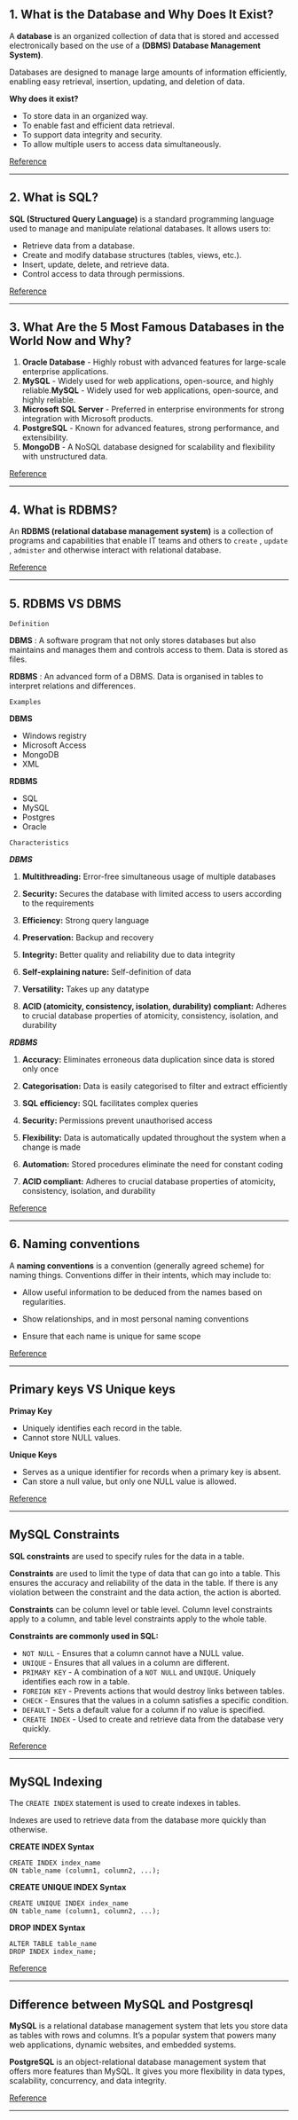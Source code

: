 ## 1. What is the Database and Why Does It Exist?
A **database** is an organized collection of data that is stored and accessed electronically based on the use of a **(DBMS) Database Management System)**.

Databases are designed to manage large amounts of information efficiently, enabling easy retrieval, insertion, updating, and deletion of data.

**Why does it exist?**  
- To store data in an organized way.  
- To enable fast and efficient data retrieval.  
- To support data integrity and security.  
- To allow multiple users to access data simultaneously.

[Reference](https://en.wikipedia.org/wiki/Database)


---

## 2. What is SQL?
**SQL (Structured Query Language)** is a standard programming language used to manage and manipulate relational databases. It allows users to:
- Retrieve data from a database.
- Create and modify database structures (tables, views, etc.).
- Insert, update, delete, and retrieve data.
- Control access to data through permissions.

[Reference](https://www.w3schools.com/sql/sql_intro.asp)

---

## 3. What Are the 5 Most Famous Databases in the World Now and Why?
1. **Oracle Database** - Highly robust with advanced features for large-scale enterprise applications.
2. **MySQL** - Widely used for web applications, open-source, and highly reliable.**MySQL** - Widely used for web applications, open-source, and highly reliable.
3. **Microsoft SQL Server** - Preferred in enterprise environments for strong integration with Microsoft products.
4. **PostgreSQL** - Known for advanced features, strong performance, and extensibility.
5. **MongoDB** - A NoSQL database designed for scalability and flexibility with unstructured data.

[Reference](https://db-engines.com/en/ranking)

---

## 4. What is RDBMS?

An **RDBMS (relational database management system)** is a collection of programs and capabilities that enable IT teams and others to `create` , 
`update` , `admister` and otherwise interact with relational database.

[Reference](https://www.techtarget.com/searchdatamanagement/definition/RDBMS-relational-database-management-system)

---

## 5. RDBMS VS DBMS

`Definition`

**DBMS** :  A software program that not only stores databases but also maintains and manages them and controls access to them. Data is stored as files. 

**RDBMS** : An advanced form of a DBMS. Data is organised in tables to interpret relations and differences. 

`Examples`

**DBMS**  
- Windows registry
- Microsoft Access
- MongoDB
- XML

**RDBMS** 
- SQL
- MySQL
- Postgres
- Oracle

`Characteristics`

***DBMS***

1. **Multithreading:** Error-free simultaneous usage of multiple databases

2. **Security:** Secures the database with limited access to users according to the requirements

3. **Efficiency:** Strong query language

4. **Preservation:** Backup and recovery

5. **Integrity:** Better quality and reliability due to data integrity 

6. **Self-explaining nature:** Self-definition of data

7. **Versatility:** Takes up any datatype

8. **ACID (atomicity, consistency, isolation, durability) compliant:** Adheres to crucial database properties of atomicity, consistency, isolation, and durability

***RDBMS***

1. **Accuracy:** Eliminates erroneous data duplication since data is stored only once

2. **Categorisation:** Data is easily categorised to filter and extract efficiently

3. **SQL efficiency:** SQL facilitates complex queries

4. **Security:** Permissions prevent unauthorised access

5. **Flexibility:** Data is automatically updated throughout the system when a change is made

6. **Automation:** Stored procedures eliminate the need for constant coding

7. **ACID compliant:** Adheres to crucial database properties of atomicity, consistency, isolation, and durability

[Reference](https://www.coursera.org/in/articles/difference-between-dbms-and-rdbms)

---

## 6. Naming conventions

A **naming conventions** is a convention (generally agreed scheme) for naming things. Conventions differ in their intents, which may include to:

- Allow useful information to be deduced from the names based on regularities.

- Show relationships, and in most personal naming conventions

- Ensure that each name is unique for same scope

[Reference](https://en.wikipedia.org/wiki/Naming_convention)

---

## Primary keys VS Unique keys

**Primay Key** 
- Uniquely identifies each record in the table.
- Cannot store NULL values.

**Unique Keys** 
- Serves as a unique identifier for records when a primary key is absent.
- Can store a null value, but only one NULL value is allowed. 

[Reference](https://testbook.com/key-differences/difference-between-primary-key-and-unique-key)

---

## MySQL Constraints
 
**SQL constraints** are used to specify rules for the data in a table.

**Constraints** are used to limit the type of data that can go into a table. This ensures the accuracy and reliability of the data in the table. If there is any violation between the constraint and the data action, the action is aborted.

**Constraints** can be column level or table level. Column level constraints apply to a column, and table level constraints apply to the whole table.

**Constraints are commonly used in SQL:**
- `NOT NULL` - Ensures that a column cannot have a NULL value.
- `UNIQUE` - Ensures that all values in a column are different.
- `PRIMARY KEY` - A combination of a `NOT NULL` and `UNIQUE`. Uniquely identifies each row in a table.
- `FOREIGN KEY` - Prevents actions that would destroy links between tables.
- `CHECK` - Ensures that the values in a column satisfies a specific condition.
- `DEFAULT` - Sets a default value for a column if no value is specified.
- `CREATE INDEX` - Used to create and retrieve data from the database very quickly.

[Reference](https://www.w3schools.com/mysql/mysql_constraints.asp)

---

## MySQL Indexing 

The `CREATE INDEX` statement is used to create indexes in tables.

Indexes are used to retrieve data from the database more quickly than otherwise.

**CREATE INDEX Syntax**
``` MySQL
CREATE INDEX index_name
ON table_name (column1, column2, ...);
```
**CREATE UNIQUE INDEX Syntax**
``` MySQL
CREATE UNIQUE INDEX index_name
ON table_name (column1, column2, ...);
```
**DROP INDEX Syntax**
``` MySQL
ALTER TABLE table_name
DROP INDEX index_name;
```
[Reference](https://www.w3schools.com/mysql/mysql_create_index.asp)

---

## Difference between MySQL and Postgresql

**MySQL** is a relational database management system that lets you store data as tables with rows and columns. It’s a popular system that powers many web applications, dynamic websites, and embedded systems.

**PostgreSQL** is an object-relational database management system that offers more features than MySQL. It gives you more flexibility in data types, scalability, concurrency, and data integrity.

[Reference](https://aws.amazon.com/compare/the-difference-between-mysql-vs-postgresql/)

---

